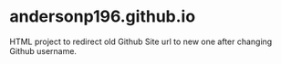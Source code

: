 # andersonp196.github.io

HTML project to redirect old Github Site url to new one after changing Github username. 
